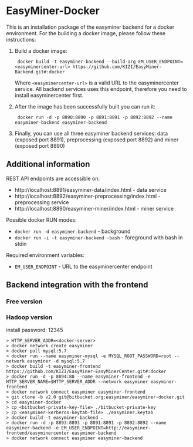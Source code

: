EasyMiner-Docker
======================

This is an installation package of the easyminer backend for a docker environment. For the building a docker image, please follow these instructions:

1. Build a docker image:

        docker build -t easyminer-backend --build-arg EM_USER_ENDPOINT=<easyminercenter-url> https://github.com/KIZI/EasyMiner-Backend.git#:docker

      Where `<easyminercenter-url>` is a valid URL to the easyminercenter service. All backend services uses this endpoint, therefore you need to install easyminercenter first.
2. After the image has been successfully built you can run it:

        docker run -d -p 8890:8890 -p 8891:8891 -p 8892:8892 --name easyminer-backend easyminer-backend
3. Finally, you can use all three easyminer backend services: data (exposed port 8891), preprocessing (exposed port 8892) and miner (exposed port 8890)


## Additional information ##

REST API endpoints are accessible on:

* http://localhost:8891/easyminer-data/index.html - data service
* http://localhost:8892/easyminer-preprocessing/index.html - preprocessing service
* http://localhost:8890/easyminer-miner/index.html - miner service

Possible docker RUN modes:

* ```docker run -d easyminer-backend``` - background
* ```docker run -i -t easyminer-backend -bash``` - foreground with bash in stdin

Required environment variables:

* ```EM_USER_ENDPOINT``` - URL to the easyminercenter endpoint

## Backend integration with the frontend ##

### Free version ###



### Hadoop version ###

install password: 12345

```
> HTTP_SERVER_ADDR=<docker-server>
> docker network create easyminer
> docker pull mysql:5.7
> docker run --name easyminer-mysql -e MYSQL_ROOT_PASSWORD=root --network easyminer -d mysql:5.7
> docker build -t easyminer-frontend https://github.com/KIZI/EasyMiner-EasyMinerCenter.git#:docker
> docker run -d -p 8894:80 --name easyminer-frontend -e HTTP_SERVER_NAME=$HTTP_SERVER_ADDR --network easyminer easyminer-frontend
> docker network connect easyminer easyminer-frontend
> git clone -b v2.0 git@bitbucket.org:easyminer/easyminer-docker.git
> cd easyminer-docker
> cp <bitbucket-private-key-file> ./bitbucket-private-key
> cp <easyminer-kerberos-keytab-file> ./easyminer.keytab
> docker build -t easyminer-backend .
> docker run -d -p 8893:8893 -p 8891:8891 -p 8892:8892 --name easyminer-backend -e EM_USER_ENDPOINT=http://easyminer-frontend/easyminercenter easyminer-backend
> docker network connect easyminer easyminer-backend
```
